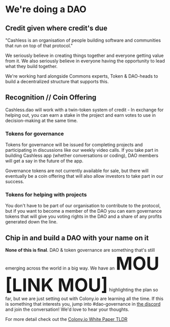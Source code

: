 # We're doing a DAO

## Credit given where credit's due

"Cashless is an organisation of people building software and communities that run on top of that protocol."

We seriously believe in creating things together and everyone getting value from it.
We also seriously believe in everyone having the opportunity to lead what they build together.

We're working hard alongside Commons experts, Token & DAO-heads to build a decentralized structure that supports this. 

## Recognition // Coin Offering

Cashless.dao will work with a twin-token system of credit - In exchange for helping out, you can earn a stake in the project and earn votes to use in decision-making at the same time.

### Tokens for governance

Tokens for governance will be issued for completing projects and participating in discussions like our weekly video calls. If you take part in building Cashless app (whether conversations or coding), DAO members will get a say in the future of the app.

Governance tokens are not currently available for sale, but there will eventually be a coin offering that will also allow investors to take part in our success.

### Tokens for helping with projects

You don't have to be part of our organisation to contribute to the protocol, but if you want to become a member of the DAO you can earn governance tokens that will give you voting rights in the DAO and a share of any profits generated down the line.

## Chip in and build a DAO with your name on it
<b>None of this is final</b>. DAO & token governance are something that's still emerging across the world in a big way.
We have an <span style="font-size:4em"><b>MOU [LINK MOU]</span></b> highlighting the plan so far, but we are just setting out with Colony.io are learning all the time. If this is something that interests you, jump into #dao-governance in <a href="https://discord.gg/EfSwMEXmtg">the discord</a> and join the conversation! We'd love to hear your thoughts. 

For more detail check out the <a href="https://colony.io/dev/docs/colonynetwork/whitepaper-tldr-colony">Colony.io White Paper TLDR </a>






